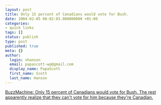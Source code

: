 ```yaml
---
layout: post
title: Only 15 percent of Canadians would vote for Bush.
date: 2004-02-05 06:02:03.000000000 +01:00
categories:
- quick links
tags: []
status: publish
type: post
published: true
meta: {}
author:
  login: shanson
  email: papascott-wp@gmail.com
  display_name: PapaScott
  first_name: Scott
  last_name: Hanson
---
```

<p><a title="Heh" href="http://www.buzzmachine.com/archives/2004_02.html#006137">BuzzMachine: Only 15 percent of Canadians would vote for Bush. The rest apparently realize that they can't vote for him because they're Canadian.</a></p>
